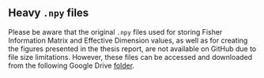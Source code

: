 ## Heavy `.npy` files
Please be aware that the original `.npy` files used for storing Fisher Information Matrix and Effective Dimension values, as well as for creating the figures presented in the thesis report, are not available on GitHub due to file size limitations. However, these files can be accessed and downloaded from the following Google Drive [folder](https://drive.google.com/drive/folders/1-9DoyHn5gZrsYov0t6MAaYFLcx3y2w9G?usp=drive_link).
